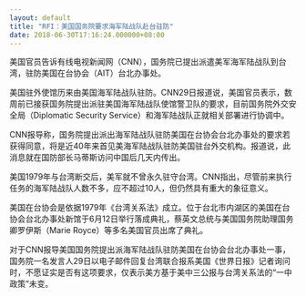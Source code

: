 ```yaml
---
layout: default
title: "RFI：美国国务院要求海军陆战队赴台驻防"
date: 2018-06-30T17:16:24.000000+08:00
---
```


美国官员告诉有线电视新闻网（CNN），国务院已提出派遣美军海军陆战队到台湾，驻防美国在台协会（AIT）台北办事处。


美国驻外使馆历来由美国海军陆战队驻防。CNN29日报道说，美国官员表示，数周前已接获国务院提出派驻美国海军陆战队使馆警卫队的要求，目前国务院外交安全局（Diplomatic Security Service）和海军陆战队正就相关部署进行协调中。


CNN报导称，国务院提出派出海军陆战队驻防美国在台协会台北办事处的要求若获得同意，将是近40年来首见美海军陆战队驻防美国驻台外交机构。报道说，此消息就在国防部长马蒂斯访问中国后几天内传出。


美国1979年与台湾断交后，美军就不曾永久驻守台湾。CNN指出，尽管前来执行任务的海军陆战队人数不多，应不超过10人，但仍然具有重大的象征意义。


美国在台协会是依据1979年《台湾关系法》成立。位于台北市内湖区的美国在台协会台北办事处新馆于6月12日举行落成典礼，蔡英文总统与美国国务院助理国务卿罗伊斯（Marie Royce）等多名美国官员出席了典礼。


对于CNN报导美国国务院提出派海军陆战队驻防美国在台协会台北办事处一事，国务院一名发言人29日以电子邮件回复台湾联合报系美国《世界日报》记者询问时，不愿证实是否有这项要求，仅表示美方基于美中三公报与台湾关系法的“一中政策”未变。


